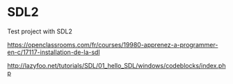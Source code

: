 # SDL2
Test project with SDL2

https://openclassrooms.com/fr/courses/19980-apprenez-a-programmer-en-c/17117-installation-de-la-sdl

http://lazyfoo.net/tutorials/SDL/01_hello_SDL/windows/codeblocks/index.php
